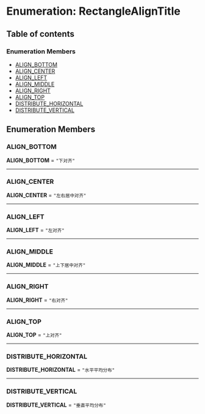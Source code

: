 # Enumeration: RectangleAlignTitle

## Table of contents

### Enumeration Members

* [ALIGN\_BOTTOM](/auto-docs/fixed-layout-editor/enums/RectangleAlignTitle.md#align_bottom)
* [ALIGN\_CENTER](/auto-docs/fixed-layout-editor/enums/RectangleAlignTitle.md#align_center)
* [ALIGN\_LEFT](/auto-docs/fixed-layout-editor/enums/RectangleAlignTitle.md#align_left)
* [ALIGN\_MIDDLE](/auto-docs/fixed-layout-editor/enums/RectangleAlignTitle.md#align_middle)
* [ALIGN\_RIGHT](/auto-docs/fixed-layout-editor/enums/RectangleAlignTitle.md#align_right)
* [ALIGN\_TOP](/auto-docs/fixed-layout-editor/enums/RectangleAlignTitle.md#align_top)
* [DISTRIBUTE\_HORIZONTAL](/auto-docs/fixed-layout-editor/enums/RectangleAlignTitle.md#distribute_horizontal)
* [DISTRIBUTE\_VERTICAL](/auto-docs/fixed-layout-editor/enums/RectangleAlignTitle.md#distribute_vertical)

## Enumeration Members

### ALIGN\_BOTTOM

**ALIGN\_BOTTOM** = `"下对齐"`

***

### ALIGN\_CENTER

**ALIGN\_CENTER** = `"左右居中对齐"`

***

### ALIGN\_LEFT

**ALIGN\_LEFT** = `"左对齐"`

***

### ALIGN\_MIDDLE

**ALIGN\_MIDDLE** = `"上下居中对齐"`

***

### ALIGN\_RIGHT

**ALIGN\_RIGHT** = `"右对齐"`

***

### ALIGN\_TOP

**ALIGN\_TOP** = `"上对齐"`

***

### DISTRIBUTE\_HORIZONTAL

**DISTRIBUTE\_HORIZONTAL** = `"水平平均分布"`

***

### DISTRIBUTE\_VERTICAL

**DISTRIBUTE\_VERTICAL** = `"垂直平均分布"`
